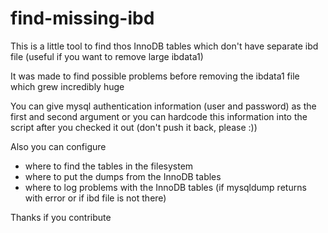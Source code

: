 # find-missing-ibd
This is a little tool to find thos InnoDB tables which don't have separate ibd file (useful if you want to remove large ibdata1)

It was made to find possible problems before removing the ibdata1 file which grew incredibly huge

You can give mysql authentication information (user and password) as the first and second argument
or you can hardcode this information into the script after you checked it out (don't push it back, please :))

Also you can configure
- where to find the tables in the filesystem
- where to put the dumps from the InnoDB tables
- where to log problems with the InnoDB tables (if mysqldump returns with error or if ibd file is not there)

Thanks if you contribute

